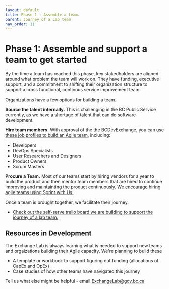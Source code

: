 ```yaml
---
layout: default
title: Phase 1 - Assemble a team.
parent: Journey of a Lab team
nav_order: 11
---
```


# Phase 1: Assemble and support a team to get started

By the time a team has reached this phase, key stakedholders are aligned around what problem the team will work on. They have funding, executive support, and a commitment to shifting their organization structure to support a cross functional, continous service improvement team.

Organizations have a few options for building a team.

**Source the talent internally.** This is challenging in the BC Public Service currently, as we have a shortage of talent that can do software development.

**Hire team members.** With approval of the the BCDevExchange, you can use [these job profiles to build an Agile team](https://psa.sp.gov.bc.ca/sites/HRSUPPORT/Jobstore/MTICS/Forms/AllItems.aspx), including:

* Developers
* DevOps Specialists
* User Researchers and Designers
* Product Owners
* Scrum Masters

**Procure a Team.** Most of our teams start by hiring vendors for a year to build the product and then mentor team members that are hired to continue improving and maintainting the product continuously. [We encourage hiring agile teams using Sprint with Us.](https://bcdevexchange.org/sprintwithus)

Once a team is brought together, we facilitate their journey.

* [Check out the self-serve trello board we are building to support the journey of a lab team.](https://trello.com/b/Ov6fnUL5/exchange-lab-journey-checklist)

## Resources in Development

The Exchange Lab is always learning what is needed to support new teams and orgaizations building their Agile capacity. We're planning to build these 

* A template or workbook to support figuring out funding (allocations of CapEx and OpEx)
* Case studies of how other teams have navigated this journey

Tell us what else might be helpful - email ExchangeLab@gov.bc.ca
